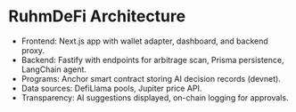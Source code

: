# RuhmDeFi Architecture

- Frontend: Next.js app with wallet adapter, dashboard, and backend proxy.
- Backend: Fastify with endpoints for arbitrage scan, Prisma persistence, LangChain agent.
- Programs: Anchor smart contract storing AI decision records (devnet).
- Data sources: DefiLlama pools, Jupiter price API.
- Transparency: AI suggestions displayed, on-chain logging for approvals.